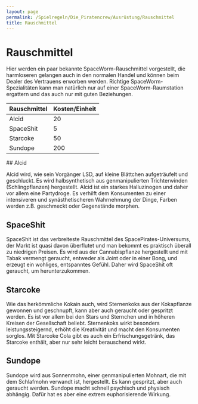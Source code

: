 ```yaml
---
layout: page
permalink: /Spielregeln/Die_Piratencrew/Ausrüstung/Rauschmittel
title: Rauschmittel
---
```



# Rauschmittel


Hier werden ein paar bekannte SpaceWorm-Rauschmittel vorgestellt, die harmloseren gelangen auch in den normalen Handel und können beim Dealer des Vertrauens erworben werden. Richtige SpaceWorm-Spezialitäten kann man natürlich nur auf einer SpaceWorm-Raumstation ergattern und das auch nur mit guten Beziehungen.

<table>
<thead>
<tr><th>Rauschmittel</th><th>Kosten/Einheit</th></tr>
</thead>
<tbody>
<tr><td>Alcid</td><td>20</td></tr>
<tr><td>SpaceShit</td><td>5</td></tr>
<tr><td>Starcoke</td><td>50</td></tr>
<tr><td>Sundope</td><td>200</td></tr>
</tbody>
</table>
## Alcid

Alcid wird, wie sein Vorgänger LSD, auf kleine Blättchen aufgeträufelt und geschluckt. Es wird halbsynthetisch aus genmanipulierten Trichterwinden (Schlingpflanzen) hergestellt. Alcid ist ein starkes Halluzinogen und daher vor allem eine Partydroge. Es verhilft dem Konsumenten zu einer intensiveren und synästhetischeren Wahrnehmung der Dinge, Farben werden z.B. geschmeckt oder Gegenstände morphen.

## SpaceShit

SpaceShit ist das verbreiteste Rauschmittel des SpacePirates-Universums, der Markt ist quasi davon überflutet und man bekommt es praktisch überall zu niedrigen Preisen. Es wird aus der Cannabispflanze hergestellt und mit Tabak vermengt geraucht, entweder als Joint oder in einer Bong, und erzeugt ein wohliges, entspanntes Gefühl. Daher wird SpaceShit oft geraucht, um herunterzukommen.

## Starcoke

Wie das herkömmliche Kokain auch, wird Sternenkoks aus der Kokapflanze gewonnen und geschnupft, kann aber auch geraucht oder gespritzt werden. Es ist vor allem bei den Stars und Sternchen und in höheren Kreisen der Gesellschaft beliebt. Sternenkoks wirkt besonders leistungssteigernd, erhöht die Kreativität und macht den Konsumenten sorglos. Mit Starcoke Cola gibt es auch ein Erfrischungsgetränk, das Starcoke enthält, aber nur sehr leicht berauschend wirkt.

## Sundope

Sundope wird aus Sonnenmohn, einer genmanipulierten Mohnart, die mit dem Schlafmohn verwandt ist, hergestellt. Es kann gespritzt, aber auch geraucht werden. Sundope macht schnell psychisch und physisch abhängig. Dafür hat es aber eine extrem euphorisierende Wirkung.



